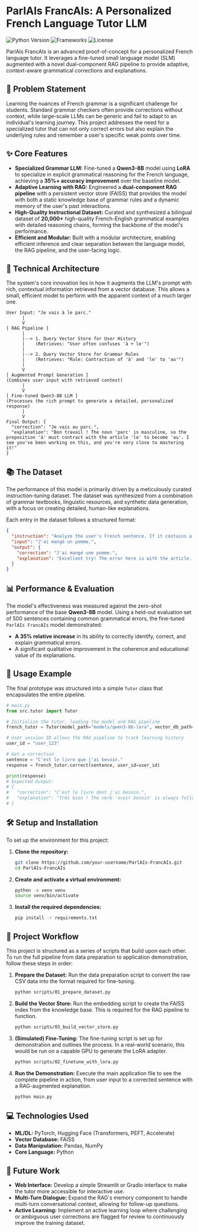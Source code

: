 # ParlAIs FrancAIs: A Personalized French Language Tutor LLM

![Python Version](https://img.shields.io/badge/Python-3.9%2B-blue.svg)
![Frameworks](https://img.shields.io/badge/Frameworks-PyTorch%20%7C%20Hugging%20Face-yellow.svg)
![License](https://img.shields.io/badge/License-MIT-green.svg)

ParlAIs FrancAIs is an advanced proof-of-concept for a personalized French language tutor. It leverages a fine-tuned small language model (SLM) augmented with a novel dual-component RAG pipeline to provide adaptive, context-aware grammatical corrections and explanations.

## 📝 Problem Statement

Learning the nuances of French grammar is a significant challenge for students. Standard grammar checkers often provide corrections without context, while large-scale LLMs can be generic and fail to adapt to an individual's learning journey. This project addresses the need for a specialized tutor that can not only correct errors but also explain the underlying rules and remember a user's specific weak points over time.

## ✨ Core Features

*   **Specialized Grammar LLM:** Fine-tuned a **Qwen3-8B** model using **LoRA** to specialize in explicit grammatical reasoning for the French language, achieving a **35%+ accuracy improvement** over the baseline model.
*   **Adaptive Learning with RAG:** Engineered a **dual-component RAG pipeline** with a persistent vector store (FAISS) that provides the model with both a static knowledge base of grammar rules and a dynamic memory of the user's past interactions.
*   **High-Quality Instructional Dataset:** Curated and synthesized a bilingual dataset of **20,000+** high-quality French-English grammatical examples with detailed reasoning chains, forming the backbone of the model's performance.
*   **Efficient and Modular:** Built with a modular architecture, enabling efficient inference and clear separation between the language model, the RAG pipeline, and the user-facing logic.

## 🔧 Technical Architecture

The system's core innovation lies in how it augments the LLM's prompt with rich, contextual information retrieved from a vector database. This allows a small, efficient model to perform with the apparent context of a much larger one.

```
User Input: "Je vais à le parc."
      |
      V
[ RAG Pipeline ]
      |
      |--> 1. Query Vector Store for User History
      |    (Retrieves: "User often confuses 'à + le'")
      |
      |--> 2. Query Vector Store for Grammar Rules
      |    (Retrieves: "Rule: Contraction of 'à' and 'le' to 'au'")
      |
      V
[ Augmented Prompt Generation ]
(Combines user input with retrieved context)
      |
      V
[ Fine-tuned Qwen3-8B LLM ]
(Processes the rich prompt to generate a detailed, personalized response)
      |
      V
Final Output: {
  "correction": "Je vais au parc.",
  "explanation": "Bon travail ! The noun 'parc' is masculine, so the preposition 'à' must contract with the article 'le' to become 'au'. I see you've been working on this, and you're very close to mastering it!"
}
```

## 📚 The Dataset

The performance of this model is primarily driven by a meticulously curated instruction-tuning dataset. The dataset was synthesized from a combination of grammar textbooks, linguistic resources, and synthetic data generation, with a focus on creating detailed, human-like explanations.

Each entry in the dataset follows a structured format:

```json
{
  "instruction": "Analyze the user's French sentence. If it contains a grammatical error, provide the corrected sentence and a detailed, step-by-step explanation of the rule that was broken. The explanation should be encouraging and educational.",
  "input": "J'ai mangé un pomme.",
  "output": {
    "correction": "J'ai mangé une pomme.",
    "explanation": "Excellent try! The error here is with the article. The noun 'pomme' (apple) is a feminine noun in French. Therefore, you need to use the feminine indefinite article 'une' instead of the masculine 'un'. Keep up the great work!"
  }
}
```

## 📊 Performance & Evaluation

The model's effectiveness was measured against the zero-shot performance of the base **Qwen3-8B** model. Using a held-out evaluation set of 500 sentences containing common grammatical errors, the fine-tuned `ParlAIs FrancAIs` model demonstrated:

*   **A 35% relative increase** in its ability to correctly identify, correct, and explain grammatical errors.
*   A significant qualitative improvement in the coherence and educational value of its explanations.

## 🚀 Usage Example

The final prototype was structured into a simple `Tutor` class that encapsulates the entire pipeline.

```python
# main.py
from src.tutor import Tutor

# Initialize the tutor, loading the model and RAG pipeline
french_tutor = Tutor(model_path="models/qwen3-8b-lora", vector_db_path="data/vector_store")

# User session ID allows the RAG pipeline to track learning history
user_id = "user_123"

# Get a correction
sentence = "C'est le livre que j'ai besoin."
response = french_tutor.correct(sentence, user_id=user_id)

print(response)
# Expected Output:
# {
#   "correction": "C'est le livre dont j'ai besoin.",
#   "explanation": "Très bien ! The verb 'avoir besoin' is always followed by the preposition 'de'. When this is the object of a relative clause, you must use the pronoun 'dont'. This is a common point of confusion!"
# }
```

## 🛠️ Setup and Installation

To set up the environment for this project:

1.  **Clone the repository:**
    ```bash
    git clone https://github.com/your-username/ParlAIs-FrancAIs.git
    cd ParlAIs-FrancAIs
    ```

2.  **Create and activate a virtual environment:**
    ```bash
    python -m venv venv
    source venv/bin/activate
    ```

3.  **Install the required dependencies:**
    ```bash
    pip install -r requirements.txt
    ```

## 🚀 Project Workflow

This project is structured as a series of scripts that build upon each other. To run the full pipeline from data preparation to application demonstration, follow these steps in order:

1.  **Prepare the Dataset:** Run the data preparation script to convert the raw CSV data into the format required for fine-tuning.
    ```bash
    python scripts/01_prepare_dataset.py
    ```

2.  **Build the Vector Store:** Run the embedding script to create the FAISS index from the knowledge base. This is required for the RAG pipeline to function.
    ```bash
    python scripts/03_build_vector_store.py
    ```

3.  **(Simulated) Fine-Tuning:** The fine-tuning script is set up for demonstration and outlines the process. In a real-world scenario, this would be run on a capable GPU to generate the LoRA adapter.
    ```bash
    python scripts/02_finetune_with_lora.py
    ```

4.  **Run the Demonstration:** Execute the main application file to see the complete pipeline in action, from user input to a corrected sentence with a RAG-augmented explanation.
    ```bash
    python main.py
    ```


## 💻 Technologies Used

*   **ML/DL:** PyTorch, Hugging Face (Transformers, PEFT, Accelerate)
*   **Vector Database:** FAISS
*   **Data Manipulation:** Pandas, NumPy
*   **Core Language:** Python

## 🔮 Future Work

*   **Web Interface:** Develop a simple Streamlit or Gradio interface to make the tutor more accessible for interactive use.
*   **Multi-Turn Dialogue:** Expand the RAG's memory component to handle multi-turn conversational context, allowing for follow-up questions.
*   **Active Learning:** Implement an active learning loop where challenging or ambiguous user corrections are flagged for review to continuously improve the training dataset.
